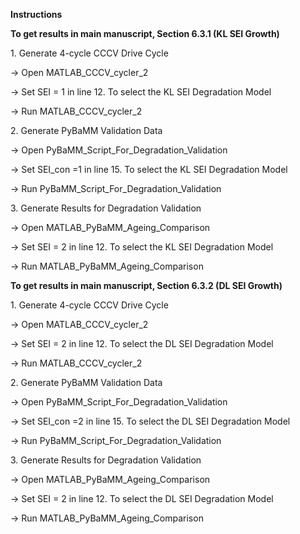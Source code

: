 **Instructions**



**To get results in main manuscript, Section 6.3.1 (KL SEI Growth)**



1\. Generate 4-cycle CCCV Drive Cycle

-> Open MATLAB\_CCCV\_cycler\_2

-> Set SEI = 1 in line 12. To select the KL SEI Degradation Model

-> Run MATLAB\_CCCV\_cycler\_2



2\. Generate PyBaMM Validation Data

-> Open PyBaMM\_Script\_For\_Degradation\_Validation

-> Set SEI\_con =1 in line 15. To select the KL SEI Degradation Model

-> Run PyBaMM\_Script\_For\_Degradation\_Validation



3\. Generate Results for Degradation Validation

-> Open MATLAB\_PyBaMM\_Ageing\_Comparison

-> Set SEI = 2 in line 12. To select the KL SEI Degradation Model

-> Run MATLAB\_PyBaMM\_Ageing\_Comparison



**To get results in main manuscript, Section 6.3.2 (DL SEI Growth)**



1\. Generate 4-cycle CCCV Drive Cycle

-> Open MATLAB\_CCCV\_cycler\_2

-> Set SEI = 2 in line 12. To select the DL SEI Degradation Model

-> Run MATLAB\_CCCV\_cycler\_2



2\. Generate PyBaMM Validation Data

-> Open PyBaMM\_Script\_For\_Degradation\_Validation

-> Set SEI\_con =2 in line 15. To select the DL SEI Degradation Model

-> Run PyBaMM\_Script\_For\_Degradation\_Validation



3\. Generate Results for Degradation Validation

-> Open MATLAB\_PyBaMM\_Ageing\_Comparison

-> Set SEI = 2 in line 12. To select the DL SEI Degradation Model

-> Run MATLAB\_PyBaMM\_Ageing\_Comparison











